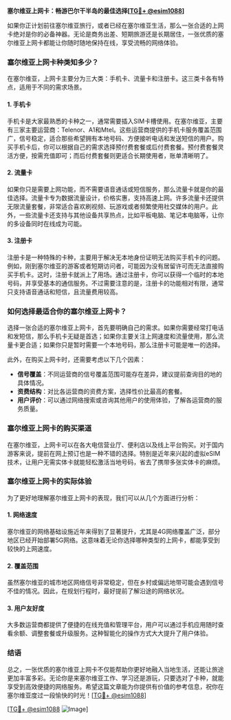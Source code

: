 **塞尔维亚上网卡：畅游巴尔干半岛的最佳选择[[TG💪+ @esim1088](https://t.me/s/esim1088)]**

如果你正计划前往塞尔维亚旅行，或者已经在塞尔维亚生活，那么一张合适的上网卡绝对是你的必备神器。无论是商务出差、短期旅游还是长期居住，一张优质的塞尔维亚上网卡都能让你随时随地保持在线，享受流畅的网络体验。

### 塞尔维亚上网卡种类知多少？

在塞尔维亚，上网卡主要分为三大类：手机卡、流量卡和注册卡。这三类卡各有特点，适用于不同的需求场景。

#### 1. 手机卡

手机卡是大家最熟悉的卡种之一，通常需要插入SIM卡槽使用。在塞尔维亚，主要有三家主要运营商：Telenor、A1和Mtel。这些运营商提供的手机卡服务覆盖范围广，信号稳定，适合那些希望拥有本地号码、方便接听电话和发送短信的用户。购买手机卡后，你可以根据自己的需求选择预付费套餐或后付费套餐。预付费套餐灵活方便，按需充值即可；而后付费套餐则更适合长期使用者，账单清晰明了。

#### 2. 流量卡

如果你只是需要上网功能，而不需要语音通话或短信服务，那么流量卡就是你的最佳选择。流量卡专为数据流量设计，价格实惠，支持高速上网。许多流量卡还提供无限流量套餐，非常适合喜欢刷视频、玩游戏或者频繁使用社交媒体的用户。此外，一些流量卡还支持与其他设备共享热点，比如平板电脑、笔记本电脑等，让你的多设备同时在线成为可能。

#### 3. 注册卡

注册卡是一种特殊的卡种，主要用于解决无本地身份证明无法购买手机卡的问题。例如，刚到塞尔维亚的游客或者短期访问者，可能因为没有居留许可而无法直接购买手机卡。这时，注册卡就派上了用场。通过注册卡，你可以获得一个临时的本地号码，并享受基本的通信服务。不过需要注意的是，注册卡的功能相对有限，通常只支持语音通话和短信，且流量费用较高。

### 如何选择最适合你的塞尔维亚上网卡？

选择一张合适的塞尔维亚上网卡，首先要明确自己的需求。如果你需要经常打电话和发短信，那么手机卡无疑是首选；如果你主要关注上网速度和流量使用，那么流量卡更合适；如果你只是暂时需要一个本地号码，那么注册卡可能是唯一的选择。

此外，在购买上网卡时，还需要考虑以下几个因素：

- **信号覆盖**：不同运营商的信号覆盖范围可能存在差异，建议提前查询目的地的具体情况。
- **资费结构**：对比各运营商的资费方案，选择性价比最高的套餐。
- **用户评价**：可以通过网络搜索或咨询其他用户的使用体验，了解各运营商的服务质量。

### 塞尔维亚上网卡的购买渠道

在塞尔维亚，上网卡可以在各大电信营业厅、便利店以及线上平台购买。对于国内游客来说，提前在网上预订也是一种不错的选择。特别是近年来兴起的虚拟eSIM技术，让用户无需实体卡就能轻松激活当地号码，省去了携带多张实体卡的麻烦。

### 塞尔维亚上网卡的实际体验

为了更好地理解塞尔维亚上网卡的表现，我们可以从几个方面进行分析：

#### 1. 网络速度

塞尔维亚的网络基础设施近年来得到了显著提升，尤其是4G网络覆盖广泛，部分地区已经开始部署5G网络。这意味着无论你选择哪种类型的上网卡，都能享受到较快的上网速度。

#### 2. 覆盖范围

虽然塞尔维亚的城市地区网络信号非常稳定，但在乡村或偏远地带可能会遇到信号不佳的情况。因此，在规划行程时，最好提前了解沿途的网络状况。

#### 3. 用户友好度

大多数运营商都提供了便捷的在线充值和管理平台，用户可以通过手机应用随时查看余额、调整套餐或升级服务。这种智能化的操作方式大大提升了用户体验。

### 结语

总之，一张优质的塞尔维亚上网卡不仅能帮助你更好地融入当地生活，还能让旅途更加丰富多彩。无论你是来塞尔维亚工作、学习还是游玩，只要选对了卡种，就能享受到高效便捷的网络服务。希望这篇文章能为你提供有价值的参考信息，祝你在塞尔维亚度过一段愉快的时光！[[TG💪+ @esim1088](https://t.me/s/esim1088)]

[[TG💪+ @esim1088](https://t.me/s/esim1088) ![Image](https://i.postimg.cc/4NQfJmqS/Snipaste-2025-05-13-00-14-12.png)]